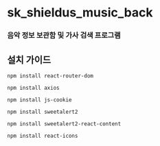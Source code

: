 # sk_shieldus_music_back

### 음악 정보 보관함 및 가사 검색 프로그램

## 설치 가이드

`npm install react-router-dom`

`npm install axios`

`npm install js-cookie`

`npm install sweetalert2`

`npm install sweetalert2-react-content`

`npm install react-icons`
